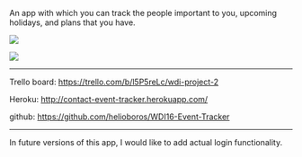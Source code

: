 An app with which you can track the people important to you, upcoming holidays, and plans that you have.

![](https://78.media.tumblr.com/a3e21466e74fd9612072be2728e84152/tumblr_p9wprzgSZf1vzne5to1_640.png)

![](https://cdn.discordapp.com/attachments/415313926176243714/455127255044194325/Screen_Shot_2018-06-09_at_5.53.01_PM.png)

***

Trello board: https://trello.com/b/l5P5reLc/wdi-project-2

Heroku: http://contact-event-tracker.herokuapp.com/

github: https://github.com/helioboros/WDI16-Event-Tracker

***

In future versions of this app, I would like to add actual login functionality.